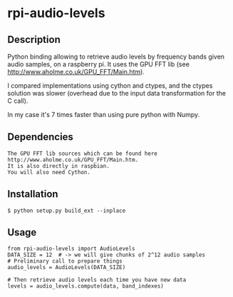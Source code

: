# rpi-audio-levels

## Description

Python binding allowing to retrieve audio levels by frequency bands given audio samples, on
a raspberry pi.
It uses the GPU FFT lib (see http://www.aholme.co.uk/GPU_FFT/Main.htm).

I compared implementations using cython and ctypes, and the ctypes solution was slower
(overhead due to the input data transformation for the C call).

In my case it's 7 times faster than using pure python with Numpy.

## Dependencies

    The GPU FFT lib sources which can be found here http://www.aholme.co.uk/GPU_FFT/Main.htm.
    It is also directly in raspbian.
    You will also need Cython.

## Installation

    $ python setup.py build_ext --inplace

## Usage

    from rpi-audio-levels import AudioLevels
    DATA_SIZE = 12  # -> we will give chunks of 2^12 audio samples
    # Preliminary call to prepare things
    audio_levels = AudioLevels(DATA_SIZE)

    # Then retrieve audio levels each time you have new data
    levels = audio_levels.compute(data, band_indexes)